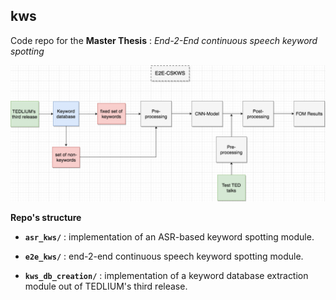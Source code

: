## kws
Code repo for the **Master Thesis** : *End-2-End continuous speech keyword spotting* 

![](e2e-cskws.png)

**Repo's structure**

- __`asr_kws/`__ : implementation of an ASR-based keyword spotting module.
 
- __`e2e_kws/`__ : end-2-end continuous speech keyword spotting module.
 
- __`kws_db_creation/`__ : implementation of a keyword database extraction module out of TEDLIUM's third release.
 
